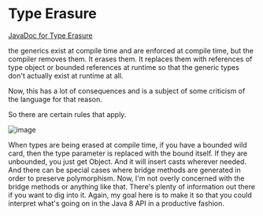  # Type Erasure
 
 [JavaDoc for Type Erasure](https://docs.oracle.com/javase/tutorial/java/generics/erasure.html)
 
 
 the generics exist at compile time and are enforced at compile time, but the 
 compiler removes them. 
 It erases them. It replaces them with references of type object or bounded 
 references at runtime so that the generic types don't actually exist at runtime at all. 
 
 Now, this has a lot of consequences and is a subject of some criticism of the 
 language for that reason.
  
  So there are certain rules that apply.
   
   ![image]()
   
   When types are being erased at compile time, if you have a bounded wild card, then the type parameter is replaced with the bound itself. If they are unbounded, you just get Object. And it will insert casts wherever needed. And there can be special cases where bridge methods are generated in order to preserve polymorphism. Now, I'm not overly concerned with the bridge methods or anything like that. There's plenty of information out there if you want to dig into it. Again, my goal here is to make it so that you could interpret what's going on in the Java 8 API in a productive fashion.
  